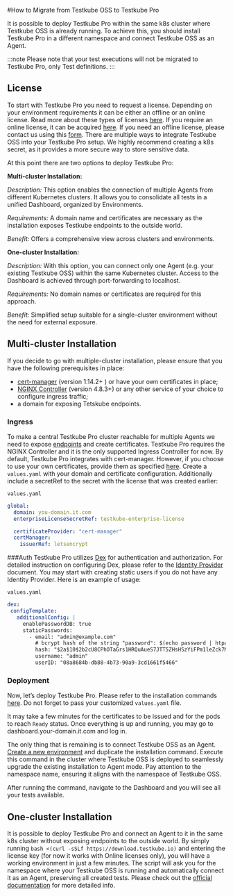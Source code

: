 #How to Migrate from Testkube OSS to Testkube Pro


It is possible to deploy Testkube Pro within the same k8s cluster where Testkube OSS is already running. To achieve this, you should install Testkube Pro in a different namespace and connect Testkube OSS as an Agent.

:::note
Please note that your test executions will not be migrated to Testkube Pro, only Test definitions.
:::


## License
To start with Testkube Pro you need to request a license. Depending on your environment requirements it can be either an offline or an online license. Read more about these types of licenses [here](https://docs.testkube.io/testkube-enterprise/articles/usage-guide#license). If you require an online license, it can be acquired [here](https://testkube.io/download). If you need an offline license, please contact us using this [form](https://testkube.io/contact).
There are multiple ways to integrate Testkube OSS into your Testkube Pro setup. We highly recommend creating a k8s secret, as it provides a more secure way to store sensitive data.

At this point there are two options to deploy Testkube Pro:

**Multi-cluster Installation:**

*Description:* This option enables the connection of multiple Agents from different Kubernetes clusters. It allows you to consolidate all tests in a unified Dashboard, organized by Environments.

*Requirements:* A domain name and certificates are necessary as the installation exposes Testkube endpoints to the outside world.

*Benefit:* Offers a comprehensive view across clusters and environments.

**One-cluster Installation:**

*Description:* With this option, you can connect only one Agent (e.g. your existing Testkube OSS) within the same Kubernetes cluster. Access to the Dashboard is achieved through port-forwarding to localhost.

*Requirements:* No domain names or certificates are required for this approach.

*Benefit:* Simplified setup suitable for a single-cluster environment without the need for external exposure.



## Multi-cluster Installation

If you decide to go with multiple-cluster installation, please ensure that you have the following prerequisites in place:

- [cert-manager](https://cert-manager.io/docs/installation/) (version 1.14.2+ ) or have your own certificates in place;
- [NGINX Controller](https://kubernetes.github.io/ingress-nginx/user-guide/nginx-configuration/) (version 4.8.3+) or any other service of your choice to configure ingress traffic;
- a domain for exposing Tetskube endpoints.

### Ingress
To make a central Testkube Pro cluster reachable for multiple Agents we need to expose [endpoints](https://docs.testkube.io/testkube-enterprise/articles/usage-guide#domain) and create certificates.
Testkube Pro requires the NGINX Controller and it is the only supported Ingress Controller for now. By default, Testkube Pro integrates with cert-manager. However, if you choose to use your own certificates, provide them as specified [here](https://docs.testkube.io/testkube-enterprise/articles/usage-guide#tls).
Create a `values.yaml` with your domain and certificate configuration. Additionally include a secretRef to the secret with the license that was created earlier:

`values.yaml`
```yaml
global:
  domain: you-domain.it.com
  enterpriseLicenseSecretRef: testkube-enterprise-license

  certificateProvider: "cert-manager"
  certManager:
    issuerRef: letsencrypt

```


###Auth
Testkube Pro utilizes [Dex](https://dexidp.io/) for authentication and authorization. For detailed instruction on configuring Dex, please refer to the [Identity Provider](https://docs.testkube.io/testkube-enterprise/articles/auth) document. You may start with creating static users if you do not have any Identity Provider. Here is an example of usage:


`values.yaml`
```yaml
dex:
 configTemplate:
   additionalConfig: |
     enablePasswordDB: true
     staticPasswords:
       - email: "admin@example.com"
         # bcrypt hash of the string "password": $(echo password | htpasswd -BinC 10 admin | cut -d: -f2)
         hash: "$2a$10$2b2cU8CPhOTaGrs1HRQuAueS7JTT5ZHsHSzYiFPm1leZck7Mc8T4W"
         username: "admin"
         userID: "08a8684b-db88-4b73-90a9-3cd1661f5466"

```

### Deployment
Now, let’s deploy Testkube Pro. Please refer to the installation commands [here](https://docs.testkube.io/testkube-enterprise/articles/usage-guide/#installation). Do not forget to pass your customized `values.yaml` file.

It may take a few minutes for the certificates to be issued and for the pods to reach `Ready` status. Once everything is up and running, you may go to dashboard.your-domain.it.com and log in.

The only thing that is remaining is to connect Testkube OSS as an Agent. [Create a new environment](https://docs.testkube.io/testkube-pro/articles/environment-management/#creating-a-new-environment) and duplicate the installation command. Execute this command in the cluster where Testkube OSS is deployed to seamlessly upgrade the existing installation to Agent mode. Pay attention to the namespace name, ensuring it aligns with the namespace of Testkube OSS.

After running the command, navigate to the Dashboard and you will see all your tests available.


## One-cluster Installation

It is possible to deploy Testkube Pro and connect an Agent to it in the same k8s cluster without exposing endpoints to the outside world. By simply running `bash <(curl -sSLf https://download.testkube.io)` and entering the license key (for now it works with Online licenses only), you will have a working environment in just a few minutes. The script will ask you for the namespace where your Testkube OSS is running and automatically connect it as an Agent, preserving all created tests. Please check out the [official documentation](https://docs.testkube.io/testkube-enterprise/articles/usage-guide/#installation-of-testkube-enterprise-and-an-agent-in-the-same-cluster) for more detailed info.
